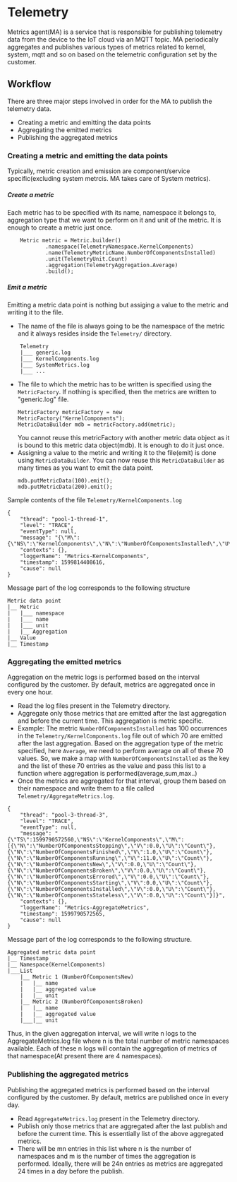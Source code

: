 # Telemetry

Metrics agent(MA) is a service that is responsible for publishing telemetry data from the device to the IoT cloud via an MQTT topic. MA periodically aggregates and publishes various types of metrics related to kernel, system, mqtt and so on based on the telemetric configuration set by the customer.

## Workflow
There are three major steps involved in order for the MA to publish the telemetry data.
  - Creating a metric and emitting the data points
  - Aggregating the emitted metrics
  - Publishing the aggregated metrics

### Creating a metric and emitting the data points
Typically, metric creation and emission are component/service specific(excluding system metrcis. MA takes care of System metrics).
##### Create a metric
Each metric has to be specified with its name, namespace it belongs to, aggregation type that we want to perform on it and unit of the metric. It is enough to create a metric just once.
```
    Metric metric = Metric.builder()
            .namespace(TelemetryNamespace.KernelComponents)
            .name(TelemetryMetricName.NumberOfComponentsInstalled)
            .unit(TelemetryUnit.Count)
            .aggregation(TelemetryAggregation.Average)
            .build();
```
##### Emit a metric
Emitting a metric data point is nothing but assiging a value to the metric and writing it to the file.
- The name of the file is always going to be the namespace of the metric and it always resides inside the `Telemetry/` directory.
```
    Telemetry
    |___ generic.log
    |___ KernelComponents.log
    |___ SystemMetrics.log
    |___ ...
```
- The file to which the metric has to be written is specified using the `MetricFactory`. If nothing is specified, then the metrics are written to "generic.log" file.
    ```
    MetricFactory metricFactory = new MetricFactory("KernelComponents");
    MetricDataBuilder mdb = metricFactory.add(metric);
    ```
    You cannot reuse this metricFactory with another metric data object as it is bound to this metric data object(mdb). It is enough to do it just once.
- Assigning a value to the metric and writing it to the file(emit) is done using `MetricDataBuilder`. You can now reuse this `MetricDataBuilder` as many times as you want to emit the data point.
    ```
    mdb.putMetricData(100).emit();
    mdb.putMetricData(200).emit();
    ```
Sample contents of the file `Telemetry/KernelComponents.log`
```
{
    "thread": "pool-1-thread-1",
    "level": "TRACE",
    "eventType": null,
    "message": "{\"M\":{\"NS\":\"KernelComponents\",\"N\":\"NumberOfComponentsInstalled\",\"U\":\"Count\",\"A\":\"Average\"},\"V\":100,\"TS\":1599814408615}",
    "contexts": {},
    "loggerName": "Metrics-KernelComponents",
    "timestamp": 1599814408616,
    "cause": null
}
```
Message part of the log corresponds to the following structure
```
Metric data point
|__ Metric
|   |___ namespace
|   |___ name
|   |___ unit
|   |__ Aggregation
|__ Value
|__ Timestamp
```
### Aggregating the emitted metrics
Aggregation on the metric logs is performed based on the interval configured by the customer. By default, metrics are aggregated once in every one hour.

- Read the log files present in the Telemetry directory.
- Aggregate only those metrics that are emitted after the last aggregation and before the current time. This aggregation is metric specific.
- Example: The metric `NumberOfComponentsInstalled` has 100 occurrences in the `Telemetry/KernelComponents.log` file out of which 70 are emitted after the last aggregation. Based on the aggregation type of the metric specified, here `Average`, we need to perform average on all of these 70 values. So, we make a map with `NumberOfComponentsInstalled` as the key and the list of these 70 entries as the value and pass this list to a function where aggregation is performed(average,sum,max..)
- Once the metrics are aggregated for that interval, group them based on their namespace and write them to a file called `Telemetry/AggregateMetrics.log`.
```
{
    "thread": "pool-3-thread-3",
    "level": "TRACE",
    "eventType": null,
    "message": "{\"TS\":1599790572560,\"NS\":\"KernelComponents\",\"M\":[{\"N\":\"NumberOfComponentsStopping\",\"V\":0.0,\"U\":\"Count\"},{\"N\":\"NumberOfComponentsFinished\",\"V\":1.0,\"U\":\"Count\"},{\"N\":\"NumberOfComponentsRunning\",\"V\":11.0,\"U\":\"Count\"},{\"N\":\"NumberOfComponentsNew\",\"V\":0.0,\"U\":\"Count\"},{\"N\":\"NumberOfComponentsBroken\",\"V\":0.0,\"U\":\"Count\"},{\"N\":\"NumberOfComponentsErrored\",\"V\":0.0,\"U\":\"Count\"},{\"N\":\"NumberOfComponentsStarting\",\"V\":0.0,\"U\":\"Count\"},{\"N\":\"NumberOfComponentsInstalled\",\"V\":0.0,\"U\":\"Count\"},{\"N\":\"NumberOfComponentsStateless\",\"V\":0.0,\"U\":\"Count\"}]}",
    "contexts": {},
    "loggerName": "Metrics-AggregateMetrics",
    "timestamp": 1599790572565,
    "cause": null
}
```
Message part of the log corresponds to the following structure.
```
Aggregated metric data point
|__ Timestamp
|__ Namespace(KernelComponents)
|___List
    |__ Metric 1 (NumberOfComponentsNew)
    |   |__ name
    |   |__ aggregated value
    |   |__ unit
    |__ Metric 2 (NumberOfComponentsBroken)
    |   |__ name
    |   |__ aggregated value
    |___|__ unit
```
Thus, in the given aggregation interval, we will write n logs to the AggregateMetrics.log file where n is the total number of metric namespaces available. Each of these n logs will contain the aggregation of metrics of that namespace(At present there are 4 namespaces).

### Publishing the aggregated metrics
Publishing the aggregated metrics is performed based on the interval configured by the customer. By default, metrics are published once in every day.
- Read `AggregateMetrics.log` present in the Telemetry directory.
- Publish only those metrics that are aggregated after the last publish and before the current time. This is essentially list of the above aggregated metrics.
- There will be mn entries in this list where n is the number of namespaces and m is the number of times the aggregation is performed. Ideally, there will be 24n entries as metrics are aggregated 24 times in a day before the publish.


